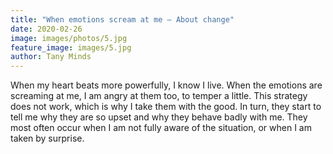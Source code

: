 ```yaml
---
title: "When emotions scream at me – About change"
date: 2020-02-26
image: images/photos/5.jpg
feature_image: images/5.jpg
author: Tany Minds
---
```


When my heart beats more powerfully, I know I live. When the emotions are screaming at me, I am angry at them too, to temper a little. This strategy does not work, which is why I take them with the good. In turn, they start to tell me why they are so upset and why they behave badly with me. They most often occur when I am not fully aware of the situation, or when I am taken by surprise.

